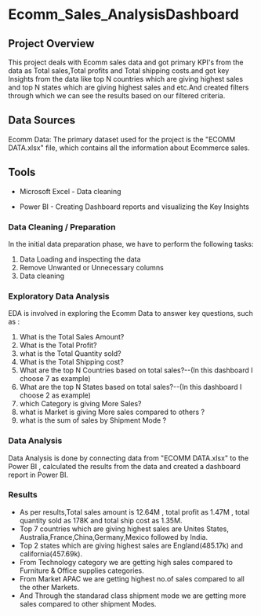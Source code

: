 # Ecomm_Sales_AnalysisDashboard

## Project Overview
This project deals with Ecomm sales data and got primary KPI's from the data as Total sales,Total profits and Total shipping costs.and got key Insights from the data like top N countries which are giving highest sales and top N states which are giving highest sales and etc.And created  filters through which we can see the results based on our filtered criteria. 

## Data Sources
Ecomm Data: The primary dataset used for the project is the "ECOMM DATA.xlsx" file, which contains all the information about Ecommerce sales.

## Tools 
- Microsoft Excel - Data cleaning 

- Power BI - Creating Dashboard reports and visualizing the Key Insights

### Data Cleaning / Preparation
In the initial data preparation phase, we have to perform the following tasks:
1. Data Loading and inspecting the data
2. Remove Unwanted or Unnecessary columns 
3. Data cleaning

### Exploratory Data Analysis
EDA is involved in exploring the Ecomm Data to answer key questions, such as :
1. What is the Total Sales Amount?
2. What is the Total Profit?
3. what is the Total Quantity sold?
4. What is the Total Shipping cost?
5. What are the top N Countries based on total sales?--(In this dashboard I choose 7 as example) 
6. What are the top N States based on total sales?--(In this dashboard I choose 2 as example)
7. which Category is giving More Sales?
8. what is Market is giving More sales compared to others ?
9. what is the sum of sales by Shipment Mode ?

### Data Analysis
 
 Data Analysis is done by connecting data from "ECOMM DATA.xlsx" to the Power BI , calculated the results from the data and created a dashboard report in Power BI.

 ### Results 
- As per results,Total sales amount is 12.64M , total profit as 1.47M , total quantity sold as 178K and total ship cost as 1.35M.
- Top 7 countries which are giving highest sales are Unites States, Australia,France,China,Germany,Mexico followed by India.
- Top 2 states which are giving highest sales are England(485.17k) and california(457.69k).
- From Technology category we are getting high sales compared to Furniture & Office supplies categories.
- From Market APAC we are getting highest no.of sales compared  to all the other Markets.
- And Through the standarad class shipment mode we are getting more sales compared to other shipment Modes.

 
